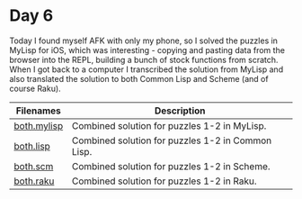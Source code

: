 # Day 6
Today I found myself AFK with only my phone, so I solved the puzzles in MyLisp for iOS, which was
interesting - copying and pasting data from the browser into the REPL, building a bunch of stock
functions from scratch. When I got back to a computer I transcribed the solution from MyLisp and also
translated the solution to both Common Lisp and Scheme (and of course Raku).

| Filenames | Description
|-----------|------------
| [both.mylisp](./both.mylisp) |  Combined solution for puzzles 1-2 in MyLisp. |
| [both.lisp](./both.lisp) |  Combined solution for puzzles 1-2 in Common Lisp. |
| [both.scm](./both.scm) |  Combined solution for puzzles 1-2 in Scheme. |
| [both.raku](./both.raku) |  Combined solution for puzzles 1-2 in Raku. |


